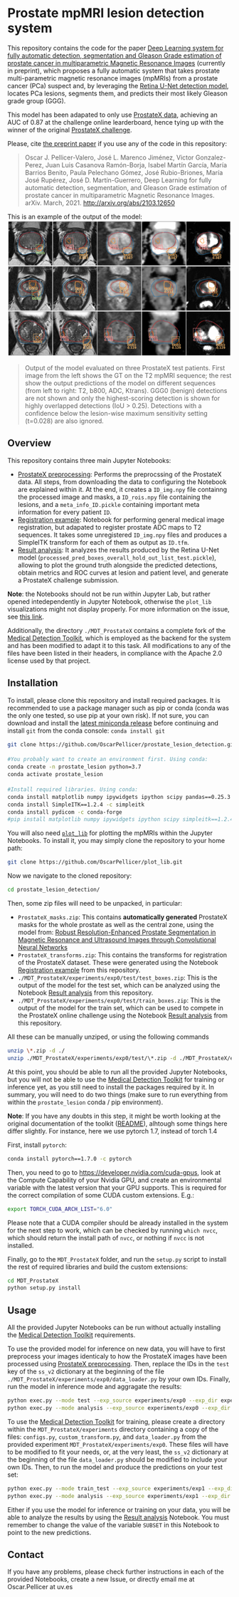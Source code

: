 # Prostate mpMRI lesion detection system
This repository contains the code for the paper [Deep Learning system for fully automatic detection, segmentation and Gleason Grade estimation of prostate cancer in multiparametric Magnetic Resonance Images](https://arxiv.org/abs/2103.12650) (currently in preprint), which proposes a fully automatic system that takes prostate multi-parametric magnetic resonance images (mpMRIs) from a prostate cancer (PCa) suspect and, by leveraging the [Retina U-Net detection model](https://arxiv.org/abs/1811.08661), locates PCa lesions, segments them, and predicts their most likely Gleason grade group (GGG). 

This model has been adapated to only use [ProstateX data](https://wiki.cancerimagingarchive.net/display/Public/SPIE-AAPM-NCI+PROSTATEx+Challenges), achieving an AUC of 0.87 at the challenge online learderboard, hence tying up with the winner of the original [ProstateX challenge](https://doi.org/10.1117/1.jmi.5.4.044501).

Please, cite [the preprint paper](https://arxiv.org/abs/2103.12650) if you use any of the code in this repository:
>Oscar J. Pellicer-Valero, José L. Marenco Jiménez, Victor Gonzalez-Perez, Juan Luis Casanova Ramón-Borja, Isabel Martín García, María Barrios Benito, Paula Pelechano Gómez, José Rubio-Briones, María José Rupérez, José D. Martín-Guerrero, Deep Learning for fully automatic detection, segmentation, and Gleason Grade estimation of prostate cancer in multiparametric Magnetic Resonance Images. arXiv. March, 2021. http://arxiv.org/abs/2103.12650

This is an example of the output of the model:
![Model output](./media/model_output.png "Model output")
>Output of the model evaluated on three ProstateX test patients. First image from the left shows the GT on the T2 mpMRI sequence; the rest show the output predictions of the model on different sequences (from left to right: T2, b800, ADC, Ktrans). GGG0 (benign) detections are not shown and only the highest-scoring detection is shown for highly overlapped detections (IoU > 0.25). Detections with a confidence below the lesion-wise maximum sensitivity setting (t=0.028) are also ignored.

## Overview
This repository contains three main Jupyter Notebooks:
- [ProstateX preprocessing](ProstateX%20preprocessing.ipynb): Performs the preprocssing of the ProstateX data. All steps, from downloading the data to configuring the Notebook are explained within it. At the end, it creates a `ID_img.npy` file containng the processed image and masks, a `ID_rois.npy` file containing the lesions, and a `meta_info_ID.pickle` containing important meta information for every patient `ID`.
- [Registration example](Registration%20example.ipynb): Notebook for performing general medical image registration, but adapated to register prostate ADC maps to T2 sequences. It takes some unregistered `ID_img.npy` files and produces a SimpleITK transform for each of them as output as `ID.tfm`.
- [Result analysis](./MDT_ProstateX/Result%20analysis.ipynb): It analyzes the results produced by the Retina U-Net model (`processed_pred_boxes_overall_hold_out_list_test.pickle`), allowing to plot the ground truth alongside the predicted detections, obtain metrics and ROC curves at lesion and patient level, and generate a ProstateX challenge submission.

**Note**: the Notebooks should not be run within Jupyter Lab, but rather opened intedependently in Jupyter Notebook, otherwise the `plot_lib` visualizations might not display properly. For more information on the issue, see [this link](https://ipywidgets.readthedocs.io/en/latest/user_install.html#installing-the-jupyterlab-extension).

Additionally, the directory `./MDT_ProstateX` contains a complete fork of the [Medical Detection Toolkit](https://github.com/MIC-DKFZ/medicaldetectiontoolkit/tree/torch1x), which is employed as the backend for the system and has been modified to adapt it to this task. All modifications to any of the files have been listed in their headers, in compliance with the Apache 2.0 license used by that project.

## Installation
To install, please clone this repository and install required packages. It is recommended to use a package manager such as pip or conda (conda was the only one tested, so use pip at your own risk). If not sure, you can download and install the [latest miniconda release](https://docs.conda.io/en/latest/miniconda.html) before continuing and install `git` from the conda console: `conda install git`

```bash
git clone https://github.com/OscarPellicer/prostate_lesion_detection.git

#You probably want to create an environment first. Using conda:
conda create -n prostate_lesion python=3.7
conda activate prostate_lesion

#Install required libraries. Using conda:
conda install matplotlib numpy ipywidgets ipython scipy pandas==0.25.3 jupyter ipython scikit-learn
conda install SimpleITK==1.2.4 -c simpleitk
conda install pydicom -c conda-forge
#pip install matplotlib numpy ipywidgets ipython scipy simpleitk==1.2.4 pandas==0.25.3 pydicom jupyter ipython scikit-learn
```

You will also need [`plot_lib`](https://github.com/OscarPellicer/plot_lib) for plotting the mpMRIs within the Jupyter Notebooks. To install it, you may simply clone the repository to your home path: 
```bash
git clone https://github.com/OscarPellicer/plot_lib.git
```

Now we navigate to the cloned repository:
```bash
cd prostate_lesion_detection/
```

Then, some zip files will need to be unpacked, in particular:
- `ProstateX_masks.zip`: This contains **automatically generated** ProstateX masks for the whole prostate as well as the central zone, using the model from: [Robust Resolution-Enhanced Prostate Segmentation in Magnetic Resonance and Ultrasound Images through Convolutional Neural Networks](https://doi.org/10.3390/app11020844)
- `ProstateX_transforms.zip`: This contains the transforms for registration of the ProstateX dataset. These were generated using the Notebook [Registration example](Registration%20example.ipynb) from this repository.
- `./MDT_ProstateX/experiments/exp0/test/test_boxes.zip`: This is the output of the model for the test set, which can be analyzed using the Notebook [Result analysis](./MDT_ProstateX/Result%20analysis.ipynb) from this repository.
- `./MDT_ProstateX/experiments/exp0/test/train_boxes.zip`: This is the output of the model for the train set, which can be used to compete in the ProstateX online challenge using the Notebook [Result analysis](./MDT_ProstateX/Result%20analysis.ipynb) from this repository.

All these can be manually unziped, or using the following commands
```bash
unzip \*.zip -d ./
unzip ./MDT_ProstateX/experiments/exp0/test/\*.zip -d ./MDT_ProstateX/experiments/exp0/test/
```

At this point, you should be able to run all the provided Jupyter Notebooks, but you will not be able to use the [Medical Detection Toolkit](https://github.com/MIC-DKFZ/medicaldetectiontoolkit/tree/torch1x) for training or inference yet, as you still need to install the packages required by it. In summary, you will need to do two things (make sure to run everything from within the `prostate_lesion` conda / pip environment). 

**Note**: If you have any doubts in this step, it might be worth looking at the original documentation of the toolkit ([README](./MDT_ProstateX/README.md)), alhtough some things here differ slightly. For instance, here we use pytorch 1.7, instead of torch 1.4

First, install `pytorch`:
```bash
conda install pytorch==1.7.0 -c pytorch
```

Then, you need to go to https://developer.nvidia.com/cuda-gpus, look at the Compute Capability of your Nvidia GPU, and create an environmental variable with the latest version that your GPU supports. This is required for the correct compilation of some CUDA custom extensions. E.g.: 
```bash
export TORCH_CUDA_ARCH_LIST="6.0"
```

Please note that a CUDA compiler should be already installed in the system for the next step to work, which can be checked by running `which nvcc`, which should return the install path of `nvcc`, or nothing if `nvcc` is not installed.

Finally, go to the `MDT_ProstateX` folder, and run the `setup.py` script to install the rest of required libraries and build the custom extensions:
```bash
cd MDT_ProstateX
python setup.py install
```

## Usage
All the provided Jupyter Notebooks can be run without actually installing the  [Medical Detection Toolkit](https://github.com/MIC-DKFZ/medicaldetectiontoolkit/tree/torch1x) requirements.

To use the provided model for inference on new data, you will have to first preprocess your images identicaly to how the ProstateX images have been processed using [ProstateX preprocessing](ProstateX%20preprocessing.ipynb). Then, replace the IDs in the `test` key of the `ss_v2` dictionary at the beginning of the file `./MDT_ProstateX/experiments/exp0/data_loader.py` by your own IDs. Finally, run the model in inference mode and aggragate the results:

```bash
python exec.py --mode test --exp_source experiments/exp0 --exp_dir experiments/exp0
python exec.py --mode analysis --exp_source experiments/exp0 --exp_dir experiments/exp0
```

To use the [Medical Detection Toolkit](https://github.com/MIC-DKFZ/medicaldetectiontoolkit/tree/torch1x) for training, please create a directory within the `MDT_ProstateX/experiments` directory containing a copy of the files: `configs.py`, `custom_transform.py`, and `data_loader.py` from the provided experiment `MDT_ProstateX/experiments/exp0`. These files will have to be modified to fit your needs, or, at the very least, the `ss_v2` dictionary at the beginning of the file `data_loader.py` should be modified to include your own IDs. Then, to run the model and produce the predictions on your test set:

```bash
python exec.py --mode train_test --exp_source experiments/exp1 --exp_dir experiments/exp1
python exec.py --mode analysis --exp_source experiments/exp1 --exp_dir experiments/exp1
```

Either if you use the model for inference or training on your data, you will be able to analyze the results by using the [Result analysis](./MDT_ProstateX/Result%20analysis.ipynb) Notebook. You must remember to change the value of the variable `SUBSET` in this Notebook to point to the new predictions.

## Contact
If you have any problems, please check further instructions in each of the provided Notebooks, create a new Issue, or directly email me at Oscar.Pellicer at uv.es
